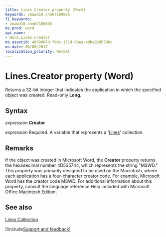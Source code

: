 ```yaml
---
title: Lines.Creator property (Word)
keywords: vbawd10.chm67109865
f1_keywords:
- vbawd10.chm67109865
ms.prod: word
api_name:
- Word.Lines.Creator
ms.assetid: 4830d07d-fd4c-131d-0bea-49be92db79bc
ms.date: 06/08/2017
localization_priority: Normal
---
```



# Lines.Creator property (Word)

Returns a 32-bit integer that indicates the application in which the specified object was created. Read-only  **Long**.


## Syntax

_expression_.**Creator**

_expression_ Required. A variable that represents a '[Lines](Word.Lines.md)' collection.


## Remarks

If the object was created in Microsoft Word, the  **Creator** property returns the hexadecimal number 4D535744, which represents the string "MSWD." This property was primarily designed to be used on the Macintosh, where each application has a four-character creator code. For example, Microsoft Word has the creator code MSWD. For additional information about this property, consult the language reference Help included with Microsoft Office Macintosh Edition.


## See also


[Lines Collection](Word.Lines.md)

[!include[Support and feedback](~/includes/feedback-boilerplate.md)]